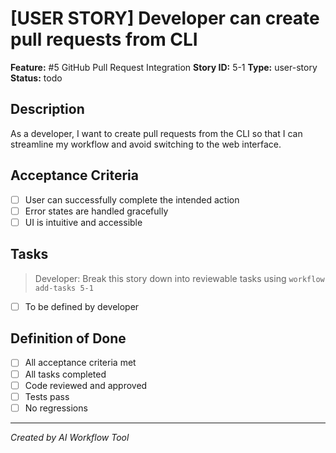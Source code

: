 # [USER STORY] Developer can create pull requests from CLI

**Feature:** #5 GitHub Pull Request Integration
**Story ID:** 5-1
**Type:** user-story
**Status:** todo

## Description

As a developer, I want to create pull requests from the CLI so that I can streamline my workflow and avoid switching to the web interface.

## Acceptance Criteria

- [ ] User can successfully complete the intended action
- [ ] Error states are handled gracefully
- [ ] UI is intuitive and accessible

## Tasks

> Developer: Break this story down into reviewable tasks using `workflow add-tasks 5-1`

- [ ] To be defined by developer

## Definition of Done

- [ ] All acceptance criteria met
- [ ] All tasks completed
- [ ] Code reviewed and approved
- [ ] Tests pass
- [ ] No regressions

---
*Created by AI Workflow Tool*
